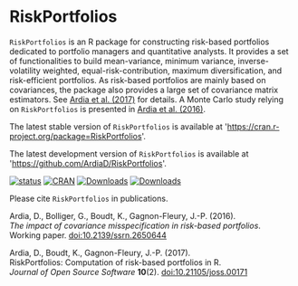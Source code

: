 # RiskPortfolios

`RiskPortfolios` is an R package for constructing risk-based portfolios dedicated to portfolio managers 
and quantitative analysts. It provides a set of functionalities to build mean-variance, minimum variance, inverse-volatility weighted, 
equal-risk-contribution, maximum diversification, and risk-efficient portfolios. As risk-based portfolios are
mainly based on covariances, the package also provides a large set of covariance matrix estimators. See [Ardia et al. (2017)](http://dx.doi.org/10.21105/joss.00171) for details. A Monte Carlo study relying on `RiskPortfolios` is presented in [Ardia et al. (2016)](http://dx.doi.org/10.2139/ssrn.2650644).

The latest stable version of `RiskPortfolios` is available at 'https://cran.r-project.org/package=RiskPortfolios'.

The latest development version of `RiskPortfolios` is available at 'https://github.com/ArdiaD/RiskPortfolios'.

[![status](http://joss.theoj.org/papers/b52ded01411ff8f9f007b84a27e4d6d9/status.svg)](http://joss.theoj.org/papers/b52ded01411ff8f9f007b84a27e4d6d9)
[![CRAN](http://www.r-pkg.org/badges/version/RiskPortfolios)](https://cran.r-project.org/package=RiskPortfolios) 
[![Downloads](http://cranlogs.r-pkg.org/badges/RiskPortfolios?color=brightgreen)](http://www.r-pkg.org/pkg/RiskPortfolios)
[![Downloads](http://cranlogs.r-pkg.org/badges/grand-total/RiskPortfolios?color=brightgreen)](http://www.r-pkg.org/pkg/RiskPortfolios)

Please cite `RiskPortfolios` in publications.

Ardia, D., Bolliger, G., Boudt, K., Gagnon-Fleury, J.-P. (2016).  
_The impact of covariance misspecification in risk-based portfolios_.  
Working paper. 
<doi:10.2139/ssrn.2650644>

Ardia, D., Boudt, K., Gagnon-Fleury, J.-P. (2017).  
RiskPortfolios: Computation of risk-based portfolios in R.  
_Journal of Open Source Software_ **10**(2).
<doi:10.21105/joss.00171>